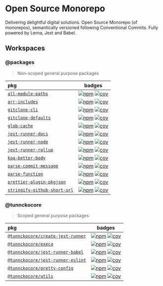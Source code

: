 # Open Source Monorepo

Delivering delightful digital solutions. Open Source Monorepo (of monorepos), semantically versioned following Conventional Commits. Fully powered by Lerna, Jest and Babel.

## Workspaces

<!-- prettier-ignore-start -->

### @packages

> Non-scoped general purpose packages

| pkg | badges |
| :--- | :---: |
| [`all-module-paths`](https://ghub.now.sh/all-module-paths) | [![npm][npm-6e0bb0fe0a-img]][npm-6e0bb0fe0a-url] [![cov][cov-6e0bb0fe0a-img]][cov-6e0bb0fe0a-url] |
| [`arr-includes`](https://ghub.now.sh/arr-includes) | [![npm][npm-2f3f114f7a-img]][npm-2f3f114f7a-url] [![cov][cov-2f3f114f7a-img]][cov-2f3f114f7a-url] |
| [`gitclone-cli`](https://ghub.now.sh/gitclone-cli) | [![npm][npm-dec4d0cc05-img]][npm-dec4d0cc05-url] [![cov][cov-dec4d0cc05-img]][cov-dec4d0cc05-url] |
| [`gitclone-defaults`](https://ghub.now.sh/gitclone-defaults) | [![npm][npm-cac2bd5e92-img]][npm-cac2bd5e92-url] [![cov][cov-cac2bd5e92-img]][cov-cac2bd5e92-url] |
| [`glob-cache`](https://ghub.now.sh/glob-cache) | [![npm][npm-9d6fa88185-img]][npm-9d6fa88185-url] [![cov][cov-9d6fa88185-img]][cov-9d6fa88185-url] |
| [`jest-runner-docs`](https://ghub.now.sh/jest-runner-docs) | [![npm][npm-bfbf73f3e5-img]][npm-bfbf73f3e5-url] [![cov][cov-bfbf73f3e5-img]][cov-bfbf73f3e5-url] |
| [`jest-runner-node`](https://ghub.now.sh/jest-runner-node) | [![npm][npm-13c18163b7-img]][npm-13c18163b7-url] [![cov][cov-13c18163b7-img]][cov-13c18163b7-url] |
| [`jest-runner-rollup`](https://ghub.now.sh/jest-runner-rollup) | [![npm][npm-cf87a4edb8-img]][npm-cf87a4edb8-url] [![cov][cov-cf87a4edb8-img]][cov-cf87a4edb8-url] |
| [`koa-better-body`](https://ghub.now.sh/koa-better-body) | [![npm][npm-e4f83c0c22-img]][npm-e4f83c0c22-url] [![cov][cov-e4f83c0c22-img]][cov-e4f83c0c22-url] |
| [`parse-commit-message`](https://ghub.now.sh/parse-commit-message) | [![npm][npm-c760c3945d-img]][npm-c760c3945d-url] [![cov][cov-c760c3945d-img]][cov-c760c3945d-url] |
| [`parse-function`](https://ghub.now.sh/parse-function) | [![npm][npm-a236619861-img]][npm-a236619861-url] [![cov][cov-a236619861-img]][cov-a236619861-url] |
| [`prettier-plugin-pkgjson`](https://ghub.now.sh/prettier-plugin-pkgjson) | [![npm][npm-07945251a6-img]][npm-07945251a6-url] [![cov][cov-07945251a6-img]][cov-07945251a6-url] |
| [`stringify-github-short-url`](https://ghub.now.sh/stringify-github-short-url) | [![npm][npm-3c6aafac3a-img]][npm-3c6aafac3a-url] [![cov][cov-3c6aafac3a-img]][cov-3c6aafac3a-url] |

### @tunnckocore

> Scoped general purpose packages

| pkg | badges |
| :--- | :---: |
| [`@tunnckocore/create-jest-runner`](https://ghub.now.sh/@tunnckocore/create-jest-runner) | [![npm][npm-76c512834b-img]][npm-76c512834b-url] [![cov][cov-76c512834b-img]][cov-76c512834b-url] |
| [`@tunnckocore/execa`](https://ghub.now.sh/@tunnckocore/execa) | [![npm][npm-0ee88d61eb-img]][npm-0ee88d61eb-url] [![cov][cov-0ee88d61eb-img]][cov-0ee88d61eb-url] |
| [`@tunnckocore/jest-runner-babel`](https://ghub.now.sh/@tunnckocore/jest-runner-babel) | [![npm][npm-66996266fb-img]][npm-66996266fb-url] [![cov][cov-66996266fb-img]][cov-66996266fb-url] |
| [`@tunnckocore/jest-runner-eslint`](https://ghub.now.sh/@tunnckocore/jest-runner-eslint) | [![npm][npm-c7106a6fc9-img]][npm-c7106a6fc9-url] [![cov][cov-c7106a6fc9-img]][cov-c7106a6fc9-url] |
| [`@tunnckocore/pretty-config`](https://ghub.now.sh/@tunnckocore/pretty-config) | [![npm][npm-9c57de05d6-img]][npm-9c57de05d6-url] [![cov][cov-9c57de05d6-img]][cov-9c57de05d6-url] |
| [`@tunnckocore/utils`](https://ghub.now.sh/@tunnckocore/utils) | [![npm][npm-2ee61b0213-img]][npm-2ee61b0213-url] [![cov][cov-2ee61b0213-img]][cov-2ee61b0213-url] |

[npm-6e0bb0fe0a-url]: https://www.npmjs.com/package/all-module-paths
        [npm-6e0bb0fe0a-img]: https://badgen.net/npm/v/all-module-paths?icon=npm
        [cov-6e0bb0fe0a-url]: https://www.npmjs.com/package/all-module-paths
        [cov-6e0bb0fe0a-img]: https://badgen.net/badge/coverage/95.35%25/99CC09?icon=codecov
[npm-2f3f114f7a-url]: https://www.npmjs.com/package/arr-includes
        [npm-2f3f114f7a-img]: https://badgen.net/npm/v/arr-includes?icon=npm
        [cov-2f3f114f7a-url]: https://www.npmjs.com/package/arr-includes
        [cov-2f3f114f7a-img]: https://badgen.net/badge/coverage/100%25/green?icon=codecov
[npm-dec4d0cc05-url]: https://www.npmjs.com/package/gitclone-cli
        [npm-dec4d0cc05-img]: https://badgen.net/npm/v/gitclone-cli?icon=npm
        [cov-dec4d0cc05-url]: https://www.npmjs.com/package/gitclone-cli
        [cov-dec4d0cc05-img]: https://badgen.net/badge/coverage/unknown/grey?icon=codecov
[npm-cac2bd5e92-url]: https://www.npmjs.com/package/gitclone-defaults
        [npm-cac2bd5e92-img]: https://badgen.net/npm/v/gitclone-defaults?icon=npm
        [cov-cac2bd5e92-url]: https://www.npmjs.com/package/gitclone-defaults
        [cov-cac2bd5e92-img]: https://badgen.net/badge/coverage/100%25/green?icon=codecov
[npm-9d6fa88185-url]: https://www.npmjs.com/package/glob-cache
        [npm-9d6fa88185-img]: https://badgen.net/npm/v/glob-cache?icon=npm
        [cov-9d6fa88185-url]: https://www.npmjs.com/package/glob-cache
        [cov-9d6fa88185-img]: https://badgen.net/badge/coverage/100%25/green?icon=codecov
[npm-bfbf73f3e5-url]: https://www.npmjs.com/package/jest-runner-docs
        [npm-bfbf73f3e5-img]: https://badgen.net/npm/v/jest-runner-docs?icon=npm
        [cov-bfbf73f3e5-url]: https://www.npmjs.com/package/jest-runner-docs
        [cov-bfbf73f3e5-img]: https://badgen.net/badge/coverage/6.87%25/red?icon=codecov
[npm-13c18163b7-url]: https://www.npmjs.com/package/jest-runner-node
        [npm-13c18163b7-img]: https://badgen.net/npm/v/jest-runner-node?icon=npm
        [cov-13c18163b7-url]: https://www.npmjs.com/package/jest-runner-node
        [cov-13c18163b7-img]: https://badgen.net/badge/coverage/100%25/green?icon=codecov
[npm-cf87a4edb8-url]: https://www.npmjs.com/package/jest-runner-rollup
        [npm-cf87a4edb8-img]: https://badgen.net/npm/v/jest-runner-rollup?icon=npm
        [cov-cf87a4edb8-url]: https://www.npmjs.com/package/jest-runner-rollup
        [cov-cf87a4edb8-img]: https://badgen.net/badge/coverage/6.18%25/red?icon=codecov
[npm-e4f83c0c22-url]: https://www.npmjs.com/package/koa-better-body
        [npm-e4f83c0c22-img]: https://badgen.net/npm/v/koa-better-body?icon=npm
        [cov-e4f83c0c22-url]: https://www.npmjs.com/package/koa-better-body
        [cov-e4f83c0c22-img]: https://badgen.net/badge/coverage/95.56%25/99CC09?icon=codecov
[npm-c760c3945d-url]: https://www.npmjs.com/package/parse-commit-message
        [npm-c760c3945d-img]: https://badgen.net/npm/v/parse-commit-message?icon=npm
        [cov-c760c3945d-url]: https://www.npmjs.com/package/parse-commit-message
        [cov-c760c3945d-img]: https://badgen.net/badge/coverage/65.61%25/orange?icon=codecov
[npm-a236619861-url]: https://www.npmjs.com/package/parse-function
        [npm-a236619861-img]: https://badgen.net/npm/v/parse-function?icon=npm
        [cov-a236619861-url]: https://www.npmjs.com/package/parse-function
        [cov-a236619861-img]: https://badgen.net/badge/coverage/100%25/green?icon=codecov
[npm-07945251a6-url]: https://www.npmjs.com/package/prettier-plugin-pkgjson
        [npm-07945251a6-img]: https://badgen.net/npm/v/prettier-plugin-pkgjson?icon=npm
        [cov-07945251a6-url]: https://www.npmjs.com/package/prettier-plugin-pkgjson
        [cov-07945251a6-img]: https://badgen.net/badge/coverage/25%25/red?icon=codecov
[npm-3c6aafac3a-url]: https://www.npmjs.com/package/stringify-github-short-url
        [npm-3c6aafac3a-img]: https://badgen.net/npm/v/stringify-github-short-url?icon=npm
        [cov-3c6aafac3a-url]: https://www.npmjs.com/package/stringify-github-short-url
        [cov-3c6aafac3a-img]: https://badgen.net/badge/coverage/100%25/green?icon=codecov
[npm-76c512834b-url]: https://www.npmjs.com/package/@tunnckocore/create-jest-runner
        [npm-76c512834b-img]: https://badgen.net/npm/v/@tunnckocore/create-jest-runner?icon=npm
        [cov-76c512834b-url]: https://www.npmjs.com/package/@tunnckocore/create-jest-runner
        [cov-76c512834b-img]: https://badgen.net/badge/coverage/20.11%25/red?icon=codecov
[npm-0ee88d61eb-url]: https://www.npmjs.com/package/@tunnckocore/execa
        [npm-0ee88d61eb-img]: https://badgen.net/npm/v/@tunnckocore/execa?icon=npm
        [cov-0ee88d61eb-url]: https://www.npmjs.com/package/@tunnckocore/execa
        [cov-0ee88d61eb-img]: https://badgen.net/badge/coverage/86.01%25/99CC09?icon=codecov
[npm-66996266fb-url]: https://www.npmjs.com/package/@tunnckocore/jest-runner-babel
        [npm-66996266fb-img]: https://badgen.net/npm/v/@tunnckocore/jest-runner-babel?icon=npm
        [cov-66996266fb-url]: https://www.npmjs.com/package/@tunnckocore/jest-runner-babel
        [cov-66996266fb-img]: https://badgen.net/badge/coverage/8.93%25/red?icon=codecov
[npm-c7106a6fc9-url]: https://www.npmjs.com/package/@tunnckocore/jest-runner-eslint
        [npm-c7106a6fc9-img]: https://badgen.net/npm/v/@tunnckocore/jest-runner-eslint?icon=npm
        [cov-c7106a6fc9-url]: https://www.npmjs.com/package/@tunnckocore/jest-runner-eslint
        [cov-c7106a6fc9-img]: https://badgen.net/badge/coverage/11.29%25/red?icon=codecov
[npm-9c57de05d6-url]: https://www.npmjs.com/package/@tunnckocore/pretty-config
        [npm-9c57de05d6-img]: https://badgen.net/npm/v/@tunnckocore/pretty-config?icon=npm
        [cov-9c57de05d6-url]: https://www.npmjs.com/package/@tunnckocore/pretty-config
        [cov-9c57de05d6-img]: https://badgen.net/badge/coverage/6.25%25/red?icon=codecov
[npm-2ee61b0213-url]: https://www.npmjs.com/package/@tunnckocore/utils
        [npm-2ee61b0213-img]: https://badgen.net/npm/v/@tunnckocore/utils?icon=npm
        [cov-2ee61b0213-url]: https://www.npmjs.com/package/@tunnckocore/utils
        [cov-2ee61b0213-img]: https://badgen.net/badge/coverage/100%25/green?icon=codecov

<!-- prettier-ignore-end -->